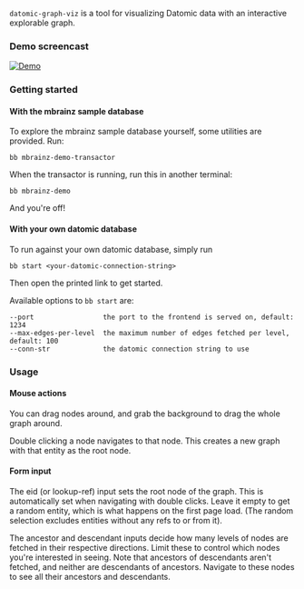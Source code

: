 `datomic-graph-viz` is a tool for visualizing Datomic data with an interactive explorable graph. 

### Demo screencast
[![Demo](https://img.youtube.com/vi/ktcxJWeJhP8/0.jpg)](https://www.youtube.com/watch?v=ktcxJWeJhP8)


### Getting started 

#### With the mbrainz sample database
To explore the mbrainz sample database yourself, some utilities are provided.
Run:
```shell
bb mbrainz-demo-transactor
```
When the transactor is running, run this in another terminal: 
```shell
bb mbrainz-demo
```
And you're off!

#### With your own datomic database 
To run against your own datomic database, simply run 
```shell
bb start <your-datomic-connection-string>
```
Then open the printed link to get started.

Available options to `bb start` are: 
```
--port                 the port to the frontend is served on, default: 1234
--max-edges-per-level  the maximum number of edges fetched per level, default: 100
--conn-str             the datomic connection string to use
```

### Usage 

#### Mouse actions 
You can drag nodes around, and grab the background to drag the whole graph around. 

Double clicking a node navigates to that node. This creates a new graph with that entity as the root node.

#### Form input 
The eid (or lookup-ref) input sets the root node of the graph. This is automatically set when navigating with double clicks. Leave it empty to get a random entity, which is what happens on the first page load. (The random selection excludes entities without any refs to or from it).

The ancestor and descendant inputs decide how many levels of nodes are fetched in their respective directions. Limit these to control which nodes you're interested in seeing. Note that ancestors of descendants aren't fetched, and neither are descendants of ancestors. Navigate to these nodes to see all their ancestors and descendants.



